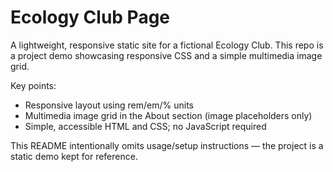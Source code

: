 # Ecology Club Page

A lightweight, responsive static site for a fictional Ecology Club. This repo is a project demo showcasing responsive CSS and a simple multimedia image grid.

Key points:
- Responsive layout using rem/em/% units
- Multimedia image grid in the About section (image placeholders only)
- Simple, accessible HTML and CSS; no JavaScript required

This README intentionally omits usage/setup instructions — the project is a static demo kept for reference.